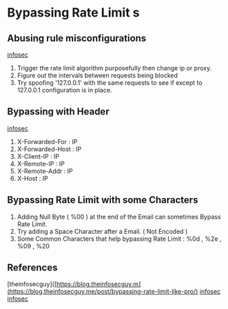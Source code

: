 # Bypassing Rate Limit s

## Abusing rule misconfigurations
[infosec](https://infosecwriteups.com/bypassing-rate-limit-abusing-misconfiguration-rules-dcd38e4e1028)
1. Trigger the rate limit algorithm purposefully then change ip or proxy.
2. Figure out the intervals between requests being blocked
3.  Try spoofing '127.0.0.1' with the same requests to see if except to 127.0.0.1 configuration is in place.


## Bypassing with Header
[infosec](https://infosecwriteups.com/bypassing-rate-limit-like-a-pro-5f3e40250d3c)

1. X-Forwarded-For : IP
2.  X-Forwarded-Host : IP
3.  X-Client-IP : IP 
4.  X-Remote-IP : IP
5.  X-Remote-Addr : IP
6.  X-Host : IP

## Bypassing Rate Limit with some Characters
1. Adding Null Byte ( %00 ) at the end of the Email can sometimes Bypass Rate Limit. 
2. Try adding a Space Character after a Email. ( Not Encoded )
3. Some Common Characters that help bypassing Rate Limit : %0d , %2e , %09 , %20


## References

[theinfosecguy]([https://blog.theinfosecguy.m](https://blog.theinfosecguy.me/post/bypassing-rate-limit-like-pro/)
[infosec](https://infosecwriteups.com/bypassing-rate-limit-like-a-pro-5f3e40250d3c)
[infosec](https://infosecwriteups.com/bypassing-rate-limit-abusing-misconfiguration-rules-dcd38e4e1028)